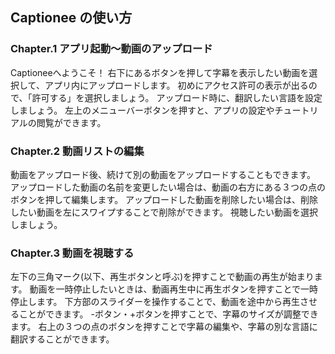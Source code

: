## Captionee の使い方

### Chapter.1  アプリ起動〜動画のアップロード

Captioneeへようこそ！
右下にあるボタンを押して字幕を表示したい動画を選択して、アプリ内にアップロードします。
初めにアクセス許可の表示が出るので、「許可する」を選択しましょう。
アップロード時に、翻訳したい言語を設定しましょう。
左上のメニューバーボタンを押すと、アプリの設定やチュートリアルの閲覧ができます。

### Chapter.2  動画リストの編集

動画をアップロード後、続けて別の動画をアップロードすることもできます。
アップロードした動画の名前を変更したい場合は、動画の右方にある３つの点のボタンを押して編集します。
アップロードした動画を削除したい場合は、削除したい動画を左にスワイプすることで削除ができます。
視聴したい動画を選択しましょう。

### Chapter.3  動画を視聴する

左下の三角マーク(以下、再生ボタンと呼ぶ)を押すことで動画の再生が始まります。
動画を一時停止したいときは、動画再生中に再生ボタンを押すことで一時停止します。
下方部のスライダーを操作することで、動画を途中から再生させることができます。
-ボタン・+ボタンを押すことで、字幕のサイズが調整できます。
右上の３つの点のボタンを押すことで字幕の編集や、字幕の別な言語に翻訳することができます。
